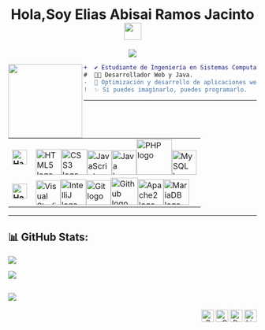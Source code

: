<!-- Bienvenida -->
<h1 align="center">Hola,Soy Elias Abisai Ramos Jacinto <img src="https://media.giphy.com/media/hvRJCLFzcasrR4ia7z/giphy.gif" width="35"></h1>

<!-- Texto de escritura -->
<p align="center">
  <img src="https://readme-typing-svg.herokuapp.com?font=ROBOT&duration=2500&size=20&color=39FF14&background=000000&center=true&vCenter=true&width=490&lines=%3E+Soy+Estudiante+de+Ingeniería+en+Sistemas.;%3E+Desarrollador+Web+y+Java.;%3E+Apasionado+por+la+tecnología+y+el+código.">
</p>

<!-- Foto de perfil -->
<img align="left" height="150" src="https://i.giphy.com/media/v1.Y2lkPTc5MGI3NjExNjV4N2FrZnM1dmxoMTF3ZGdodzY5aXRjODhhc24yaW90Y3hhZ2I4OSZlcD12MV9pbnRlcm5hbF9naWZfYnlfaWQmY3Q9Zw/QDjpIL6oNCVZ4qzGs7/giphy.webp"/>

<!-- Descripción -->
```diff
+  ✔️ Estudiante de Ingeniería en Sistemas Computacionales.
#  👨‍💻 Desarrollador Web y Java.
-  🚀 Optimización y desarrollo de aplicaciones web.
!  ✨ Si puedes imaginarlo, puedes programarlo. 
```
  <!-- Habilidades y herramientas -->
---


<table align="center">
    <tr>
        <td style="font-weight: bold; padding-right: 10px; vertical-align: center; border: none;"><img src="https://media2.giphy.com/media/QssGEmpkyEOhBCb7e1/giphy.gif" width="30" alt="Habilidades gif"></td>
        <td><img src="https://i.giphy.com/media/XAxylRMCdpbEWUAvr8/200.webp" width="52" alt="HTML5 logo" /><img src="https://i.giphy.com/media/fsEaZldNC8A1PJ3mwp/200.webp" width="52" alt="CSS3 logo" /><img src="https://i.giphy.com/media/ln7z2eWriiQAllfVcn/200w.webp" width="50" alt="JavaScript logo" /><img src="https://cdn.jsdelivr.net/gh/devicons/devicon/icons/java/java-original.svg" width="50" alt="Java logo" /><img src="https://i.giphy.com/media/JqDcpPX8vWahUny0pE/200.webp" width="72" alt="PHP logo" /><img src="https://cdn.jsdelivr.net/gh/devicons/devicon/icons/mysql/mysql-original.svg" width="50" alt="MySQL logo" /></td>
    </tr>
    <tr>
        <td style="font-weight: bold; padding-right: 10px; vertical-align: center; border: none;"><img src="https://media.giphy.com/media/TEnXkcsHrP4YedChhA/giphy.gif" width="30" alt="Herramientas gif"></td>
        <td><img src="https://img.icons8.com/color/48/000000/visual-studio-code-2019.png" width="50" alt="Visual Studio logo" /><img src="https://cdn.jsdelivr.net/gh/devicons/devicon/icons/intellij/intellij-original.svg" width="52" alt="IntelliJ logo" /><img src="https://cdn.jsdelivr.net/gh/devicons/devicon/icons/git/git-original.svg" width="50" alt="Git logo" /><img src="https://img.icons8.com/fluent/48/000000/github.png" width="55" alt="Github logo" /><img src="https://cdn.jsdelivr.net/gh/devicons/devicon/icons/apache/apache-original.svg" width="52" alt="Apache2 logo" /><img src="https://cdn.jsdelivr.net/gh/devicons/devicon/icons/mariadb/mariadb-original.svg" width="52" alt="MariaDB logo" /></td>
    </tr>
</table>

---
## 📊 GitHub Stats:
![](https://github-readme-stats.vercel.app/api?username=Elias8291&show_icons=true&theme=tokyonight&locale=es)

![](https://github-readme-streak-stats.herokuapp.com/?user=Elias8291&theme=dark&hide_border=false&locale=es)

![](https://github-readme-stats.vercel.app/api/top-langs/?username=Elias8291&theme=dark&hide_border=false&include_all_commits=true&count_private=true&layout=compact&locale=es)
---
<p align="right">
  <span>
    <a target="_blank"><img src="https://komarev.com/ghpvc/?username=eliasabisai&style=for-the-badge" alt="Profile views" height="25" /></a>
    <a href="mailto:eliasabisai@gmail.com?subject=Hola%20Elias"><img src="https://img.shields.io/badge/gmail-%23D14836.svg?&style=for-the-badge&logo=gmail&logoColor=white" alt="Gmail" height="25" /></a>
    <a href="https://tu-portfolio.com" target="_blank"><img src="https://img.shields.io/badge/portfolio-%2324292e.svg?&style=for-the-badge&logo=pfsense&logoColor=white&logoSize=30" alt="Portafolio" height="25" /></a>
    <a href="https://www.linkedin.com/in/eliasabisai"><img src="https://img.shields.io/badge/linkedin-%230077B5.svg?&style=for-the-badge&logo=linkedin&logoColor=white" alt="LinkedIn" height="25" /></a>
  </span>
</p>

